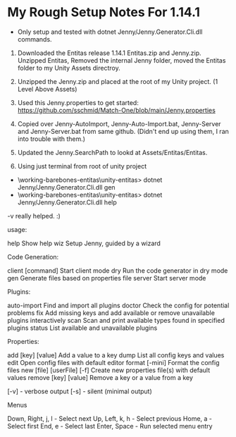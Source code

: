 # My Rough Setup Notes For 1.14.1

- Only setup and tested with dotnet Jenny/Jenny.Generator.Cli.dll commands.

1. Downloaded the Entitas release 1.14.1 Entitas.zip and Jenny.zip.
Unzipped Entitas, Removed the internal Jenny folder, moved the Entitas folder to my Unity Assets directroy.

2. Unzipped the Jenny.zip and placed at the root of my Unity project. (1 Level Above Assets)

3. Used this Jenny.properties to get started: https://github.com/sschmid/Match-One/blob/main/Jenny.properties

4. Copied over Jenny-AutoImport, Jenny-Auto-Import.bat, Jenny-Server and Jenny-Server.bat from same github. (Didn't end up using them, I ran into trouble with them.)

5. Updated the Jenny.SearchPath to lookd at Assets/Entitas/Entitas.


6. Using just terminal from root of unity project


- \working-barebones-entitas\unity-entitas> dotnet Jenny/Jenny.Generator.Cli.dll gen
- \working-barebones-entitas\unity-entitas> dotnet Jenny/Jenny.Generator.Cli.dll help

-v really helped. :)


usage:

  help                         Show help
  wiz                          Setup Jenny, guided by a wizard

Code Generation:

  client [command]             Start client mode
  dry                          Run the code generator in dry mode
  gen                          Generate files based on properties file
  server                       Start server mode

Plugins:

  auto-import                  Find and import all plugins
  doctor                       Check the config for potential problems
  fix                          Add missing keys and add available or remove unavailable plugins interactively
  scan                         Scan and print available types found in specified plugins
  status                       List available and unavailable plugins

Properties:

  add [key] [value]            Add a value to a key
  dump                         List all config keys and values
  edit                         Open config files with default editor
  format [-mini]               Format the config files
  new [file] [userFile] [-f]   Create new properties file(s) with default values
  remove [key] [value]         Remove a key or a value from a key

[-v]                         - verbose output
[-s]                         - silent (minimal output)

Menus

  Down, Right, j, l          - Select next
  Up, Left, k, h             - Select previous
  Home, a                    - Select first
  End, e                     - Select last
  Enter, Space               - Run selected menu entry
